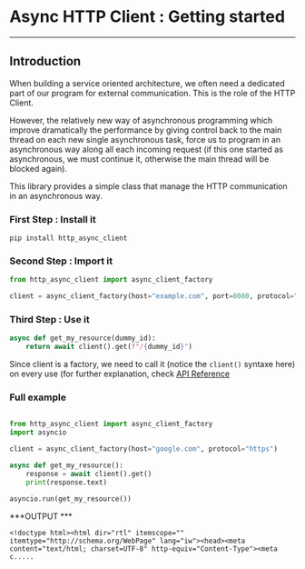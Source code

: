 # Async HTTP Client : Getting started

---

## Introduction

When building a service oriented architecture, we often need a dedicated part of our program for external communication.
This is the role of the HTTP Client.

However, the relatively new way of asynchronous programming which improve dramatically the performance by giving control back to the main thread on each new single asynchronous task, 
force us to program in an asynchronous way along all each incoming request (if this one started as asynchronous, we must continue it, otherwise the main thread will be blocked again).

This library provides a simple class that manage the HTTP communication in an asynchronous way.

### First Step : Install it

```shell
pip install http_async_client
```

### Second Step : Import it

```python
from http_async_client import async_client_factory

client = async_client_factory(host="example.com", port=8080, protocol="https")
```

### Third Step : Use it

```python
async def get_my_resource(dummy_id):
    return await client().get(f"/{dummy_id}")
```

Since client is a factory, we need to call it (notice the `client()` syntaxe here) on every use (for further explanation, check [API Reference](https://jossefaz.github.io/http-async-client/api.html)

### Full example 

```python

from http_async_client import async_client_factory
import asyncio

client = async_client_factory(host="google.com", protocol="https")

async def get_my_resource():
    response = await client().get()
    print(response.text)

asyncio.run(get_my_resource())
```

***OUTPUT ***

```shell
<!doctype html><html dir="rtl" itemscope="" itemtype="http://schema.org/WebPage" lang="iw"><head><meta content="text/html; charset=UTF-8" http-equiv="Content-Type"><meta c.....
```